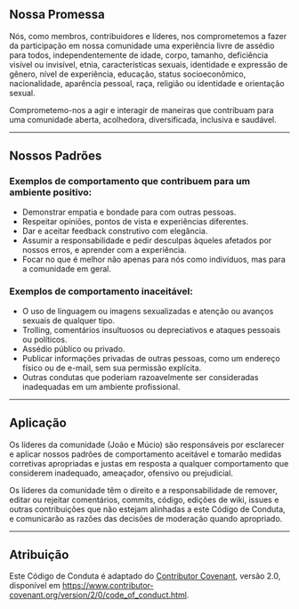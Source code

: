 ## Nossa Promessa

Nós, como membros, contribuidores e líderes, nos comprometemos a fazer da participação em nossa comunidade uma experiência livre de assédio para todos, independentemente de idade, corpo, tamanho, deficiência visível ou invisível, etnia, características sexuais, identidade e expressão de gênero, nível de experiência, educação, status socioeconômico, nacionalidade, aparência pessoal, raça, religião ou identidade e orientação sexual.

Comprometemo-nos a agir e interagir de maneiras que contribuam para uma comunidade aberta, acolhedora, diversificada, inclusiva e saudável.

---

## Nossos Padrões

### Exemplos de comportamento que contribuem para um ambiente positivo:

- Demonstrar empatia e bondade para com outras pessoas.
- Respeitar opiniões, pontos de vista e experiências diferentes.
- Dar e aceitar feedback construtivo com elegância.
- Assumir a responsabilidade e pedir desculpas àqueles afetados por nossos erros, e aprender com a experiência.
- Focar no que é melhor não apenas para nós como indivíduos, mas para a comunidade em geral.

### Exemplos de comportamento inaceitável:

- O uso de linguagem ou imagens sexualizadas e atenção ou avanços sexuais de qualquer tipo.
- Trolling, comentários insultuosos ou depreciativos e ataques pessoais ou políticos.
- Assédio público ou privado.
- Publicar informações privadas de outras pessoas, como um endereço físico ou de e-mail, sem sua permissão explícita.
- Outras condutas que poderiam razoavelmente ser consideradas inadequadas em um ambiente profissional.

---

## Aplicação

Os líderes da comunidade (João e Múcio) são responsáveis por esclarecer e aplicar nossos padrões de comportamento aceitável e tomarão medidas corretivas apropriadas e justas em resposta a qualquer comportamento que considerem inadequado, ameaçador, ofensivo ou prejudicial.

Os líderes da comunidade têm o direito e a responsabilidade de remover, editar ou rejeitar comentários, commits, código, edições de wiki, issues e outras contribuições que não estejam alinhadas a este Código de Conduta, e comunicarão as razões das decisões de moderação quando apropriado.

---

## Atribuição

Este Código de Conduta é adaptado do [Contributor Covenant](https://www.contributor-covenant.org), versão 2.0, disponível em https://www.contributor-covenant.org/version/2/0/code_of_conduct.html.